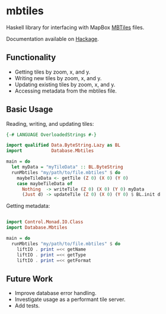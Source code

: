 # mbtiles

Haskell library for interfacing with MapBox [MBTiles](https://github.com/mapbox/mbtiles-spec) files.

Documentation available on [Hackage](https://hackage.haskell.org/package/mbtiles).

## Functionality
* Getting tiles by zoom, x, and y.
* Writing new tiles by zoom, x, and y.
* Updating existing tiles by zoom, x, and y.
* Accessing metadata from the mbtiles file.

## Basic Usage

Reading, writing, and updating tiles:

```haskell
{-# LANGUAGE OverloadedStrings #-}

import qualified Data.ByteString.Lazy as BL
import           Database.Mbtiles

main = do
  let myData = "myTileData" :: BL.ByteString
  runMbtiles "my/path/to/file.mbtiles" $ do
    maybeTileData <- getTile (Z 0) (X 0) (Y 0)
    case maybeTileData of
      Nothing  -> writeTile (Z 0) (X 0) (Y 0) myData
      (Just d) -> updateTile (Z 0) (X 0) (Y 0) $ BL.init d
```

Getting metadata:

```haskell

import Control.Monad.IO.Class
import Database.Mbtiles

main = do
  runMbtiles "my/path/to/file.mbtiles" $ do
    liftIO . print =<< getName
    liftIO . print =<< getType
    liftIO . print =<< getFormat

```

## Future Work
* Improve database error handling.
* Investigate usage as a performant tile server.
* Add tests.